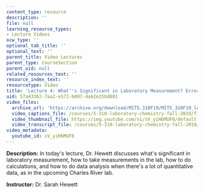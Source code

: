 ```yaml
---
content_type: resource
description: ''
file: null
learning_resource_types:
- Lecture Videos
ocw_type: ''
optional_tab_title: ''
optional_text: ''
parent_title: Video Lectures
parent_type: CourseSection
parent_uid: null
related_resources_text: ''
resource_index_text: ''
resourcetype: Video
title: 'Lecture 4: What''s Significant in Laboratory Measurement? Error Analysis Lecture'
uid: 57a43362-7aa2-e572-b097-4a62e25bd881
video_files:
  archive_url: 'https://archive.org/download/MIT5.310F19/MIT5_310F19_lec04_300k.mp4 '
  video_captions_file: /courses/5-310-laboratory-chemistry-fall-2019/f1f2734e75fd5cd996736f20e3fc0c56_sV_yiHbMUF8.vtt
  video_thumbnail_file: https://img.youtube.com/vi/sV_yiHbMUF8/default.jpg
  video_transcript_file: /courses/5-310-laboratory-chemistry-fall-2019/d35ef566980179cabed3913a321905bc_sV_yiHbMUF8.pdf
video_metadata:
  youtube_id: sV_yiHbMUF8
---
```


**Description:** In today's lecture, Dr. Hewett discusses what's significant in laboratory measurement, how to take measurements in the lab, how to do calculations, and how to do data analysis when there's a lot of quantitative data, as in the upcoming Charles River lab.

**Instructor:** Dr. Sarah Hewett